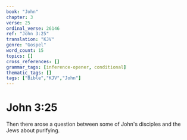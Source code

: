 ```yaml
---
book: "John"
chapter: 3
verse: 25
ordinal_verse: 26146
ref: "John 3:25"
translation: "KJV"
genre: "Gospel"
word_count: 15
topics: []
cross_references: []
grammar_tags: [inference-opener, conditional]
thematic_tags: []
tags: ["Bible","KJV","John"]
---
```


# John 3:25

Then there arose a question between some of John's disciples and the Jews about purifying.
